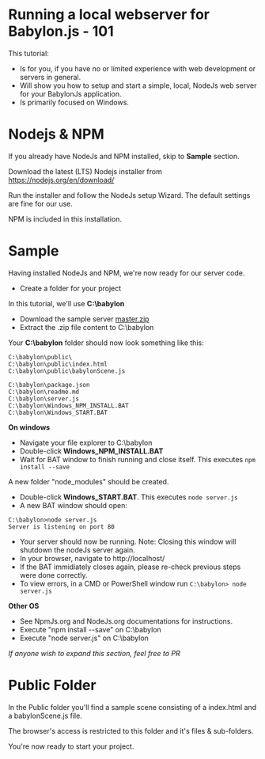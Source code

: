 # Running a local webserver for Babylon.js - 101

This tutorial:
 - Is for you, if you have no or limited experience with web development or servers in general.
 - Will show you how to setup and start a simple, local, NodeJs web server for your BabylonJs application.
 - Is primarily focused on Windows.


# Nodejs & NPM

If you already have NodeJs and NPM installed, skip to **Sample** section.

Download the latest (LTS) Nodejs installer from https://nodejs.org/en/download/

Run the installer and follow the NodeJs setup Wizard. The default settings are fine for our use.

NPM is included in this installation.


# Sample
Having installed NodeJs and NPM, we're now ready for our server code.

 - Create a folder for your project 

In this tutorial, we'll use **C:\babylon**

- Download the sample server [master.zip](https://github.com/aWeirdo/babylonJs_sample_server/archive/master.zip)
- Extract the .zip file content to C:\babylon

Your **C:\babylon** folder should now look something like this:
```
C:\babylon\public\
C:\babylon\public\index.html
C:\babylon\public\babylonScene.js

C:\babylon\package.json
C:\babylon\readme.md
C:\babylon\server.js
C:\babylon\Windows_NPM_INSTALL.BAT
C:\babylon\Windows_START.BAT

```


**On windows**
 - Navigate your file explorer to C:\babylon
 - Double-click **Windows_NPM_INSTALL.BAT**
 - Wait for BAT window to finish running and close itself. This executes ```npm install --save```

A new folder "node_modules" should be created.
 
 - Double-click **Windows_START.BAT**. This executes ```node server.js```
 - A new BAT window should open:
```
C:\babylon>node server.js
Server is listening on port 80
```
 - Your server should now be running. Note: Closing this window will shutdown the nodeJs server again.
 - In your browser, navigate to http://localhost/
 - If the BAT immidiately closes again, please re-check previous steps were done correctly.
 - To view errors, in a CMD or PowerShell window run ```C:\babylon> node server.js```  

**Other OS**
 - See NpmJs.org and NodeJs.org documentations for instructions. 
 - Execute "npm install --save" on C:\babylon
 - Execute "node server.js" on C:\babylon
 
 _If anyone wish to expand this section, feel free to PR_

# Public Folder
In the Public folder you'll find a sample scene consisting of a index.html and a babylonScene.js file.

The browser's access is restricted to this folder and it's files & sub-folders.

You're now ready to start your project.
